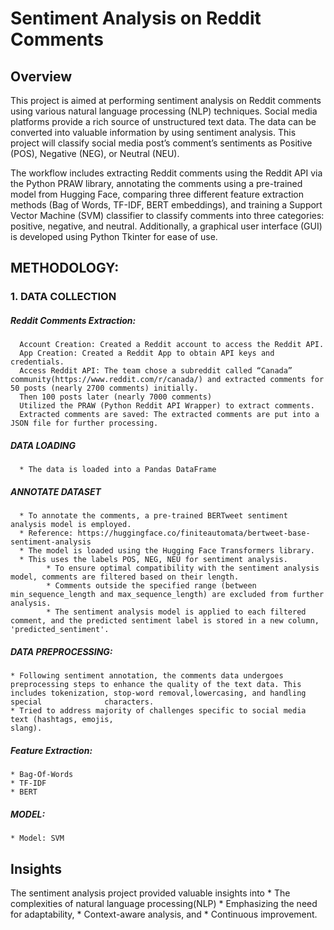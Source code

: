 # Sentiment Analysis on Reddit Comments

## Overview
This project is aimed at performing sentiment analysis on Reddit comments using various natural language processing (NLP) techniques. Social media platforms provide a rich source of unstructured text
data. The data can be converted into valuable information by using sentiment analysis. This project will classify social media post’s comment’s sentiments as Positive (POS), Negative (NEG),
or Neutral (NEU).

The workflow includes extracting Reddit comments using the Reddit API via the Python PRAW library, annotating the comments using a pre-trained model from Hugging Face, comparing three different feature extraction methods (Bag of Words, TF-IDF, BERT embeddings), and training a Support Vector Machine (SVM) classifier to classify comments into three categories: positive, negative, and neutral. Additionally, a graphical user interface (GUI) is developed using Python Tkinter for ease of use.

## METHODOLOGY:
### 1. DATA COLLECTION
##### Reddit Comments Extraction:
      Account Creation: Created a Reddit account to access the Reddit API.
      App Creation: Created a Reddit App to obtain API keys and credentials.
      Access Reddit API: The team chose a subreddit called “Canada” community(https://www.reddit.com/r/canada/) and extracted comments for 50 posts (nearly 2700 comments) initially. 
      Then 100 posts later (nearly 7000 comments)
      Utilized the PRAW (Python Reddit API Wrapper) to extract comments. 
      Extracted comments are saved: The extracted comments are put into a JSON file for further processing.
##### DATA LOADING
      * The data is loaded into a Pandas DataFrame
##### ANNOTATE DATASET
      * To annotate the comments, a pre-trained BERTweet sentiment analysis model is employed.
      * Reference: https://huggingface.co/finiteautomata/bertweet-base-sentiment-analysis
      * The model is loaded using the Hugging Face Transformers library.
      * This uses the labels POS, NEG, NEU for sentiment analysis.
            * To ensure optimal compatibility with the sentiment analysis model, comments are filtered based on their length.
            * Comments outside the specified range (between min_sequence_length and max_sequence_length) are excluded from further analysis.
            * The sentiment analysis model is applied to each filtered comment, and the predicted sentiment label is stored in a new column, 'predicted_sentiment'.
##### DATA PREPROCESSING:
    * Following sentiment annotation, the comments data undergoes preprocessing steps to enhance the quality of the text data. This includes tokenization, stop-word removal,lowercasing, and handling special              characters.
    * Tried to address majority of challenges specific to social media text (hashtags, emojis,
    slang).
##### Feature Extraction:
    * Bag-Of-Words
    * TF-IDF
    * BERT
##### MODEL:
    * Model: SVM
## Insights
The sentiment analysis project provided valuable insights into 
    * The complexities of natural language processing(NLP)
    * Emphasizing the need for adaptability, 
    * Context-aware analysis, and 
    * Continuous improvement.

